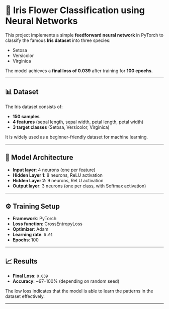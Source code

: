 # 🌸 Iris Flower Classification using Neural Networks

This project implements a simple **feedforward neural network** in PyTorch to classify the famous **Iris dataset** into three species:
- Setosa
- Versicolor
- Virginica  

The model achieves a **final loss of 0.039** after training for **100 epochs**.

---

## 📊 Dataset
The Iris dataset consists of:
- **150 samples**  
- **4 features** (sepal length, sepal width, petal length, petal width)  
- **3 target classes** (Setosa, Versicolor, Virginica)  

It is widely used as a beginner-friendly dataset for machine learning.

---

## 🧠 Model Architecture
- **Input layer**: 4 neurons (one per feature)  
- **Hidden Layer 1**: 8 neurons, ReLU activation  
- **Hidden Layer 2**: 9 neurons, ReLU activation  
- **Output layer**: 3 neurons (one per class, with Softmax activation)  

---

## ⚙️ Training Setup
- **Framework**: PyTorch  
- **Loss function**: CrossEntropyLoss  
- **Optimizer**: Adam  
- **Learning rate**: `0.01`  
- **Epochs**: 100  

---

## 📈 Results
- **Final Loss**: `0.039`  
- **Accuracy**: ~97–100% (depending on random seed)  

The low loss indicates that the model is able to learn the patterns in the dataset effectively.

---
